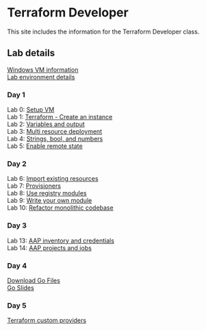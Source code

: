 # Terraform Developer

This site includes the information for the Terraform Developer class.



## Lab details 
[Windows VM information](VM_access.md)  
[Lab environment details](https://docs.google.com/spreadsheets/d/1gTV6btPeIyyXylRkDn2_LNbWkf9BGU6wsi5eIb-ynLY/edit?gid=2103659978#gid=2103659978)

### Day 1   
Lab 0: [Setup VM](labs/setup.md)   
Lab 1: [Terraform - Create an instance](labs/tf-first-instance)    
Lab 2: [Variables and output](labs/tf-variables-and-output)   
Lab 3: [Multi resource deployment](labs/tf-more-variables)   
Lab 4: [Strings, bool, and numbers](labs/tf-even-more-variables)   
Lab 5: [Enable remote state](labs/tf-remote-state)   

### Day 2
Lab 6: [Import existing resources](labs/tf-import)  
Lab 7: [Provisioners](labs/tf-provisioner)  
Lab 8: [Use registry modules](labs/tf-module)  
Lab 9: [Write your own module](labs/tf-write-module)  
Lab 10: [Refactor monolithic codebase](labs/tf-refactor)  

### Day 3
Lab 13: [AAP inventory and credentials](labs/aap-inventory-creds-ad-hoc/)  
Lab 14: [AAP projects and jobs](labs/aap-projects-templates-jobs/)  

### Day 4
[Download Go Files](go_foundation_files.zip)  
[Go Slides](go_slides.pdf)  


### Day 5 
[Terraform custom providers](labs/terraform-custom-providers)
